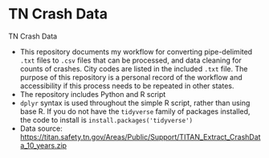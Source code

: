 # TN Crash Data
TN Crash Data
* This repository documents my workflow for converting pipe-delimited `.txt` files to `.csv` files that can be processed, and data cleaning for counts of crashes. City codes are listed in the included `.txt` file. The purpose of this repository is a personal record of the workflow and accessibility if this process needs to be repeated in other states.
* The repository includes Python and R script
* `dplyr` syntax is used throughout the simple R script, rather than using base R. If you do not have the `tidyverse` family of packages installed, the code to install is `install.packages('tidyverse')`
* Data source: https://titan.safety.tn.gov/Areas/Public/Support/TITAN_Extract_CrashData_10_years.zip
